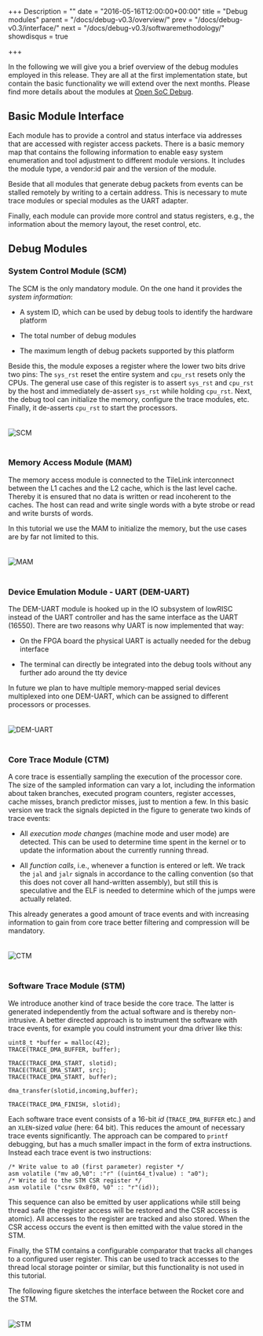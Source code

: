 +++
Description = ""
date = "2016-05-16T12:00:00+00:00"
title = "Debug modules"
parent = "/docs/debug-v0.3/overview/"
prev = "/docs/debug-v0.3/interface/"
next = "/docs/debug-v0.3/softwaremethodology/"
showdisqus = true

+++

In the following we will give you a brief overview of the debug
modules employed in this release. They are all at the first
implementation state, but contain the basic functionality we will
extend over the next months. Please find more details about the
modules at [Open SoC Debug](http://opensocdebug.org).

## Basic Module Interface

Each module has to provide a control and status interface via
addresses that are accessed with register access packets. There is a
basic memory map that contains the following information to enable
easy system enumeration and tool adjustment to different module
versions. It includes the module type, a vendor:id pair and the
version of the module.

Beside that all modules that generate debug packets from events can be
stalled remotely by writing to a certain address. This is necessary to
mute trace modules or special modules as the UART adapter.

Finally, each module can provide more control and status registers,
e.g., the information about the memory layout, the reset control, etc.

## Debug Modules

### System Control Module (SCM)

The SCM is the only mandatory module. On the one hand it provides the
*system information*:

 * A system ID, which can be used by debug tools to identify the
   hardware platform

 * The total number of debug modules

 * The maximum length of debug packets supported by this platform

Beside this, the module exposes a register where the lower two bits
drive two pins: The `sys_rst` reset the entire system and `cpu_rst`
resets only the CPUs. The general use case of this register is to
assert `sys_rst` and `cpu_rst` by the host and immediately de-assert
`sys_rst` while holding `cpu_rst`. Next, the debug tool can initialize
the memory, configure the trace modules, etc. Finally, it de-asserts
`cpu_rst` to start the processors.

<a name="figure-scm"></a>
<img src="../figures/debug_module_scm.png" alt="SCM" style="padding: 20px 0px;"/>

### Memory Access Module (MAM)

The memory access module is connected to the TileLink interconnect
between the L1 caches and the L2 cache, which is the last level
cache. Thereby it is ensured that no data is written or read
incoherent to the caches. The host can read and write single words
with a byte strobe or read and write bursts of words.

In this tutorial we use the MAM to initialize the memory, but the use
cases are by far not limited to this.

<a name="figure-mam"></a>
<img src="../figures/debug_module_mam.png" alt="MAM" style="padding: 20px 0px;"/>

### Device Emulation Module - UART (DEM-UART)

The DEM-UART module is hooked up in the IO subsystem of lowRISC
instead of the UART controller and has the same interface as the UART
(16550). There are two reasons why UART is now implemented that way:

 * On the FPGA board the physical UART is actually needed for the
   debug interface

 * The terminal can directly be integrated into the debug tools
   without any further ado around the tty device

In future we plan to have multiple memory-mapped serial devices
multiplexed into one DEM-UART, which can be assigned to different
processors or processes.

<a name="figure-dem-uart"></a>
<img src="../figures/debug_module_dem-uart.png" alt="DEM-UART" style="padding: 20px 0px;"/>

### Core Trace Module (CTM)

A core trace is essentially sampling the execution of the processor
core. The size of the sampled information can vary a lot, including
the information about taken branches, executed program counters,
register accesses, cache misses, branch predictor misses, just to
mention a few. In this basic version we track the signals depicted in
the figure to generate two kinds of trace events: 

 * All *execution mode changes* (machine mode and user mode) are
   detected. This can be used to determine time spent in the kernel or
   to update the information about the currently running thread.

 * All *function calls*, i.e., whenever a function is entered or
   left. We track the `jal` and `jalr` signals in accordance to the
   calling convention (so that this does not cover all hand-written
   assembly), but still this is speculative and the ELF is needed to
   determine which of the jumps were actually related.

This already generates a good amount of trace events and with
increasing information to gain from core trace better filtering and
compression will be mandatory.

<a name="figure-ctm"></a>
<img src="../figures/debug_module_ctm.png" alt="CTM" style="padding: 20px 0px;"/>

### Software Trace Module (STM)

We introduce another kind of trace beside the core trace. The latter
is generated independently from the actual software and is thereby
non-intrusive. A better directed approach is to instrument the
software with trace events, for example you could instrument your dma
driver like this:

    uint8_t *buffer = malloc(42);
    TRACE(TRACE_DMA_BUFFER, buffer);

    TRACE(TRACE_DMA_START, slotid);
    TRACE(TRACE_DMA_START, src);
    TRACE(TRACE_DMA_START, buffer);

    dma_transfer(slotid,incoming,buffer);

    TRACE(TRACE_DMA_FINISH, slotid);

Each software trace event consists of a 16-bit *id*
(`TRACE_DMA_BUFFER` etc.) and an `XLEN`-sized *value* (here: 64
bit). This reduces the amount of necessary trace events
significantly. The approach can be compared to `printf` debugging, but
has a much smaller impact in the form of extra instructions. Instead
each trace event is two instructions:

    /* Write value to a0 (first parameter) register */
    asm volatile ("mv a0,%0": :"r" ((uint64_t)value) : "a0");
	/* Write id to the STM CSR register */
    asm volatile ("csrw 0x8f0, %0" :: "r"(id));

This sequence can also be emitted by user applications while still
being thread safe (the register access will be restored and the CSR
access is atomic). All accesses to the register are tracked and also
stored. When the CSR access occurs the event is then emitted with the
value stored in the STM.

Finally, the STM contains a configurable comparator that tracks all
changes to a configured user register. This can be used to track
accesses to the thread local storage pointer or similar, but this
functionality is not used in this tutorial.

The following figure sketches the interface between the Rocket core
and the STM.

<a name="figure-stm"></a>
<img src="../figures/debug_module_stm.png" alt="STM" style="padding: 20px 0px;"/>

